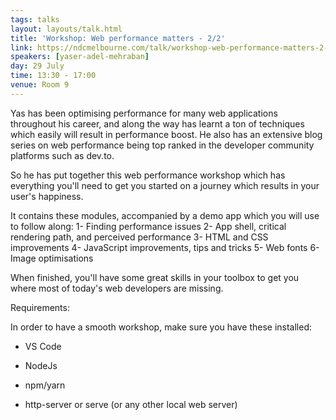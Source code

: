 ```yaml
---
tags: talks
layout: layouts/talk.html
title: 'Workshop: Web performance matters - 2/2'
link: https://ndcmelbourne.com/talk/workshop-web-performance-matters-2-2/
speakers: [yaser-adel-mehraban]
day: 29 July
time: 13:30 - 17:00
venue: Room 9
---
```

Yas has been optimising performance for many web applications throughout his career, and along the way has learnt a ton of techniques which easily will result in performance boost. He also has an extensive blog series on web performance being top ranked in the developer community platforms such as dev.to.

So he has put together this web performance workshop which has everything you'll need to get you started on a journey which results in your user's happiness.

It contains these modules, accompanied by a demo app which you will use to follow along:
1- Finding performance issues
2- App shell, critical rendering path, and perceived performance
3- HTML and CSS improvements
4- JavaScript improvements, tips and tricks
5- Web fonts
6- Image optimisations

When finished, you'll have some great skills in your toolbox to get you where most of today's web developers are missing.

Requirements:

In order to have a smooth workshop, make sure you have these installed:

* VS Code

* NodeJs
* npm/yarn

* http-server or serve (or any other local web server)